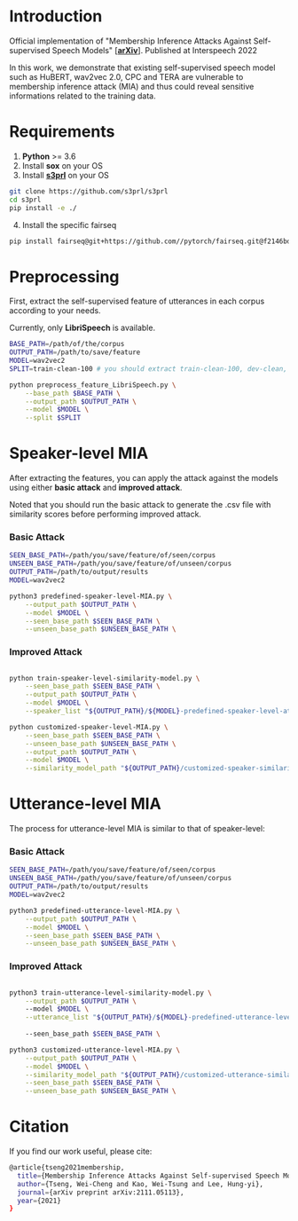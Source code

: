 # Introduction
Official implementation of "Membership Inference Attacks Against Self-supervised Speech Models" [[**arXiv**](https://arxiv.org/abs/2111.05113)]. Published at Interspeech 2022

In this work, we demonstrate that existing self-supervised speech model such as HuBERT, wav2vec 2.0, CPC and TERA are vulnerable to membership inference attack (MIA) and thus could reveal sensitive informations related to the training data.  
# Requirements
1. **Python** >= 3.6
2. Install **sox** on your OS
3. Install [**s3prl**](https://github.com/s3prl/s3prl) on your OS

```sh
git clone https://github.com/s3prl/s3prl
cd s3prl
pip install -e ./
```

4. Install the specific fairseq

```sh
pip install fairseq@git+https://github.com//pytorch/fairseq.git@f2146bdc7abf293186de9449bfa2272775e39e1d#egg=fairseq
```
# Preprocessing
First, extract the self-supervised feature of utterances in each corpus according to your needs. 

Currently, only **LibriSpeech** is available.

```sh
BASE_PATH=/path/of/the/corpus
OUTPUT_PATH=/path/to/save/feature
MODEL=wav2vec2
SPLIT=train-clean-100 # you should extract train-clean-100, dev-clean, dev-other, test-clean, test-other

python preprocess_feature_LibriSpeech.py \
    --base_path $BASE_PATH \
    --output_path $OUTPUT_PATH \
    --model $MODEL \
    --split $SPLIT

```


# Speaker-level MIA
After extracting the features, you can apply the attack against the models using either **basic attack** and **improved attack**. 

Noted that you should run the basic attack to generate the .csv file with similarity scores before performing improved attack.

### Basic Attack

```sh
SEEN_BASE_PATH=/path/you/save/feature/of/seen/corpus
UNSEEN_BASE_PATH=/path/you/save/feature/of/unseen/corpus
OUTPUT_PATH=/path/to/output/results
MODEL=wav2vec2

python3 predefined-speaker-level-MIA.py \
    --output_path $OUTPUT_PATH \
    --model $MODEL \
    --seen_base_path $SEEN_BASE_PATH \
    --unseen_base_path $UNSEEN_BASE_PATH \

```

### Improved Attack

```sh

python train-speaker-level-similarity-model.py \
    --seen_base_path $SEEN_BASE_PATH \
    --output_path $OUTPUT_PATH \
    --model $MODEL \
    --speaker_list "${OUTPUT_PATH}/${MODEL}-predefined-speaker-level-attack-similarity.csv"

python customized-speaker-level-MIA.py \
    --seen_base_path $SEEN_BASE_PATH \
    --unseen_base_path $UNSEEN_BASE_PATH \
    --output_path $OUTPUT_PATH \
    --model $MODEL \
    --similarity_model_path "${OUTPUT_PATH}/customized-speaker-similarity-model-${MODEL}.pt"

```

# Utterance-level MIA
The process for utterance-level MIA is similar to that of speaker-level:
### Basic Attack

```sh
SEEN_BASE_PATH=/path/you/save/feature/of/seen/corpus
UNSEEN_BASE_PATH=/path/you/save/feature/of/unseen/corpus
OUTPUT_PATH=/path/to/output/results
MODEL=wav2vec2

python3 predefined-utterance-level-MIA.py \
    --output_path $OUTPUT_PATH \
    --model $MODEL \
    --seen_base_path $SEEN_BASE_PATH \
    --unseen_base_path $UNSEEN_BASE_PATH \

```

### Improved Attack

```sh

python3 train-utterance-level-similarity-model.py \
    --output_path $OUTPUT_PATH \    
    --model $MODEL \
    --utterance_list "${OUTPUT_PATH}/${MODEL}-predefined-utterance-level-attack-similarity.csv"
    
    --seen_base_path $SEEN_BASE_PATH \

python3 customized-utterance-level-MIA.py \
    --output_path $OUTPUT_PATH \
    --model $MODEL \
    --similarity_model_path "${OUTPUT_PATH}/customized-utterance-similarity-model-${MODEL}.pt"\
    --seen_base_path $SEEN_BASE_PATH \
    --unseen_base_path $UNSEEN_BASE_PATH \

```

# Citation
If you find our work useful, please cite:

```sh
@article{tseng2021membership,
  title={Membership Inference Attacks Against Self-supervised Speech Models},
  author={Tseng, Wei-Cheng and Kao, Wei-Tsung and Lee, Hung-yi},
  journal={arXiv preprint arXiv:2111.05113},
  year={2021}
}
```
